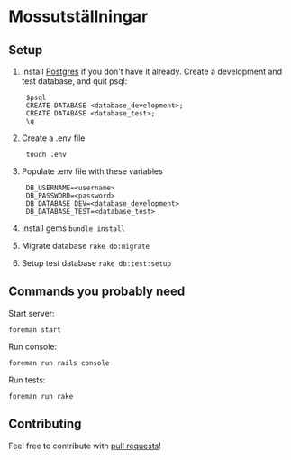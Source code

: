 # Mossutställningar

## Setup
1. Install [Postgres](http://postgresapp.com/) if you don't have it already.
Create a development and test database, and quit psql:

        $psql
        CREATE DATABASE <database_development>;
        CREATE DATABASE <database_test>;
        \q

2. Create a .env file

        touch .env

3. Populate .env file with these variables

        DB_USERNAME=<username>
        DB_PASSWORD=<password>
        DB_DATABASE_DEV=<database_development>
        DB_DATABASE_TEST=<database_test>

4. Install gems `bundle install`
5. Migrate database `rake db:migrate`
6. Setup test database `rake db:test:setup`

## Commands you probably need
Start server:

    foreman start

Run console:

    foreman run rails console

Run tests:

    foreman run rake

## Contributing
Feel free to contribute with [pull requests](https://help.github.com/articles/using-pull-requests)!
